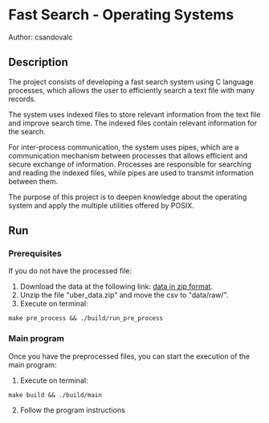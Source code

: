 # Fast Search - Operating Systems

Author: csandovalc

## Description

The project consists of developing a fast search system using C language processes, which allows the user to efficiently search a text file with many records.

The system uses indexed files to store relevant information from the text file and improve search time. The indexed files contain relevant information for the search.

For inter-process communication, the system uses pipes, which are a communication mechanism between processes that allows efficient and secure exchange of information. Processes are responsible for searching and reading the indexed files, while pipes are used to transmit information between them.

The purpose of this project is to deepen knowledge about the operating system and apply the multiple utilities offered by POSIX.

## Run

### Prerequisites

If you do not have the processed file:

1. Download the data at the following link: [data in zip format](https://drive.google.com/file/d/1YtSBskKg5gR7Uylk8TZU_c2MkEJKwwbg/view?usp=sharing).
2. Unzip the file "uber_data.zip" and move the csv to "data/raw/".
3. Execute on terminal:

```shell
make pre_process && ./build/run_pre_process
```

### Main program

Once you have the preprocessed files, you can start the execution of the main program:

1. Execute on terminal:

```shell
make build && ./build/main
```

2. Follow the program instructions
